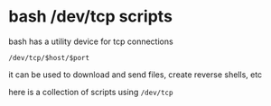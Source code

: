 # bash /dev/tcp scripts

bash has a utility device for tcp connections

`/dev/tcp/$host/$port`

it can be used to download and send files, create reverse shells, etc

here is a collection of scripts using `/dev/tcp`
